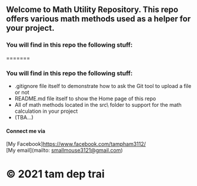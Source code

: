 
## Welcome to Math Utility Repository. This repo offers various math methods used as a helper for your project.

### You will find in this repo the following stuff:

=======
### You will find in this repo the following stuff:

* .gitignore file itself to demonstrate how to ask the Git tool to upload a file or not
* README.md file itself to show the Home page of this repo
* All of math methods located in the src\ folder to support for the math calculation in your project
* (TBA...)

#### Connect me via 
[My Facebook]https://www.facebook.com/tampham3112/  
[My email](mailto: smallmouse3121@gmail.com)

© 2021 tam dep trai
=======

